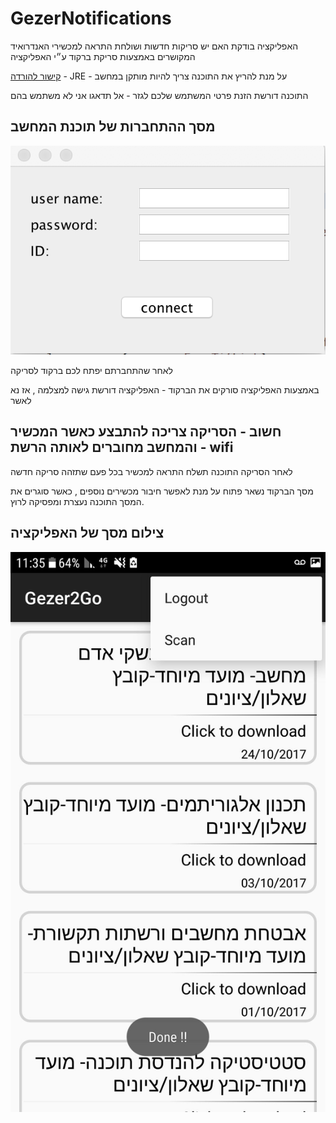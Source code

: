 # GezerNotifications
 
 האפליקציה בודקת האם יש סריקות חדשות ושולחת התראה למכשירי האנדרואיד המקושרים באמצעות סריקת ברקוד ע״י האפליקציה

[קישור להורדה](http://www.oracle.com/technetwork/java/javase/downloads/jre8-downloads-2133155.html)  - JRE - על מנת להריץ את התוכנה צריך להיות מותקן במחשב 

 התוכנה דורשת הזנת פרטי המשתמש שלכם לגזר - אל תדאגו אני לא משתמש בהם
 
 ## מסך ההתחברות של תוכנת המחשב
 
 ![תמונה להמחשה](/images/login.png)

לאחר שהתחברתם יפתח לכם ברקוד לסריקה
 
 באמצעות האפליקציה סורקים את הברקוד - האפליקציה דורשת גישה למצלמה , אז נא לאשר
 
 ## חשוב - הסריקה צריכה להתבצע כאשר המכשיר והמחשב מחוברים לאותה הרשת - wifi
 
 לאחר הסריקה התוכנה תשלח התראה למכשיר בכל פעם שתזהה סריקה חדשה

מסך הברקוד נשאר פתוח על מנת לאפשר חיבור מכשירים נוספים , כאשר סוגרים את המסך התוכנה נעצרת ומפסיקה לרוץ.


 ## צילום מסך של האפליקציה
 ![תמונה להמחשה](/images/image.jpeg)
